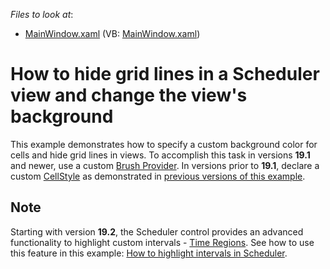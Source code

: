<!-- default file list -->
*Files to look at*:

* [MainWindow.xaml](./CS/DXSample/MainWindow.xaml) (VB: [MainWindow.xaml](./VB/DXSample/MainWindow.xaml))
<!-- default file list end -->
# How to hide grid lines in a Scheduler view and change the view's background

This example demonstrates how to specify a custom background color for cells and hide grid lines in views. To accomplish this task in versions **19.1** and newer, use  a custom [Brush Provider](https://docs.devexpress.com/WPF/400994/controls-and-libraries/scheduler/appearance-customization?v=19.2#brush-provider). In versions prior to **19.1**, declare a custom [CellStyle](https://docs.devexpress.com/WPF/DevExpress.Xpf.Scheduling.DayViewBase.CellStyle) as demonstrated in [previous versions of this example](https://github.com/DevExpress-Examples/how-to-hide-grid-lines-in-a-scheduler-view-and-change-the-views-background-t569772/tree/17.2.3+).

## Note
Starting with version **19.2**, the Scheduler control provides an advanced functionality to highlight custom intervals - [Time Regions](). See how to use this feature in this example: [How to highlight intervals in Scheduler](https://supportcenter.devexpress.com/ticket/details/t590114/how-to-color-time-cells-partially).

<br/>


